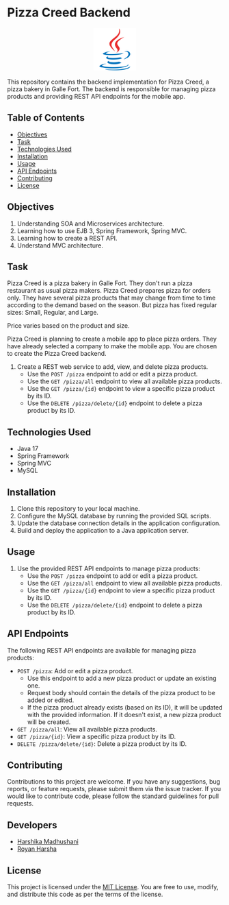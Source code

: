 # Pizza Creed Backend

<p align="center">
  <img src="https://raw.githubusercontent.com/devicons/devicon/master/icons/java/java-original.svg" alt="Java Logo" width="100" height="100">
</p>

This repository contains the backend implementation for Pizza Creed, a pizza bakery in Galle Fort. The backend is responsible for managing pizza products and providing REST API endpoints for the mobile app.

## Table of Contents

- [Objectives](#objectives)
- [Task](#task)
- [Technologies Used](#technologies-used)
- [Installation](#installation)
- [Usage](#usage)
- [API Endpoints](#api-endpoints)
- [Contributing](#contributing)
- [License](#license)

## Objectives

1. Understanding SOA and Microservices architecture.
2. Learning how to use EJB 3, Spring Framework, Spring MVC.
3. Learning how to create a REST API.
4. Understand MVC architecture.

## Task

Pizza Creed is a pizza bakery in Galle Fort. They don't run a pizza restaurant as usual pizza makers. Pizza Creed prepares pizza for orders only. They have several pizza products that may change from time to time according to the demand based on the season. But pizza has fixed regular sizes: Small, Regular, and Large.

Price varies based on the product and size.

Pizza Creed is planning to create a mobile app to place pizza orders. They have already selected a company to make the mobile app. You are chosen to create the Pizza Creed backend.

1. Create a REST web service to add, view, and delete pizza products.
   - Use the `POST /pizza` endpoint to add or edit a pizza product.
   - Use the `GET /pizza/all` endpoint to view all available pizza products.
   - Use the `GET /pizza/{id}` endpoint to view a specific pizza product by its ID.
   - Use the `DELETE /pizza/delete/{id}` endpoint to delete a pizza product by its ID.

## Technologies Used

- Java 17
- Spring Framework
- Spring MVC
- MySQL

## Installation

1. Clone this repository to your local machine.
2. Configure the MySQL database by running the provided SQL scripts.
3. Update the database connection details in the application configuration.
4. Build and deploy the application to a Java application server.

## Usage

1. Use the provided REST API endpoints to manage pizza products:
   - Use the `POST /pizza` endpoint to add or edit a pizza product.
   - Use the `GET /pizza/all` endpoint to view all available pizza products.
   - Use the `GET /pizza/{id}` endpoint to view a specific pizza product by its ID.
   - Use the `DELETE /pizza/delete/{id}` endpoint to delete a pizza product by its ID.

## API Endpoints

The following REST API endpoints are available for managing pizza products:

- `POST /pizza`: Add or edit a pizza product.
  - Use this endpoint to add a new pizza product or update an existing one.
  - Request body should contain the details of the pizza product to be added or edited.
  - If the pizza product already exists (based on its ID), it will be updated with the provided information. If it doesn't exist, a new pizza product will be created.
- `GET /pizza/all`: View all available pizza products.
- `GET /pizza/{id}`: View a specific pizza product by its ID.
- `DELETE /pizza/delete/{id}`: Delete a pizza product by its ID.

## Contributing

Contributions to this project are welcome. If you have any suggestions, bug reports, or feature requests, please submit them via the issue tracker. If you would like to contribute code, please follow the standard guidelines for pull requests.

## Developers

- [Harshika Madhushani](https://github.com/harshikamadhushani)
- [Royan Harsha](https://github.com/CHUKzi)

## License

This project is licensed under the [MIT License](LICENSE). You are free to use, modify, and distribute this code as per the terms of the license.


